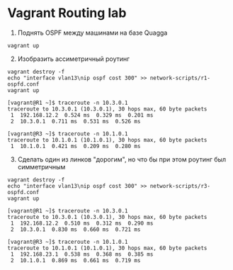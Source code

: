# Vagrant Routing lab

1. Поднять OSPF между машинами на базе Quagga
```
vagrant up
```

2. Изобразить ассиметричный роутинг
```
vagrant destroy -f
echo "interface vlan13\nip ospf cost 300" >> network-scripts/r1-ospfd.conf
vagrant up
```
```
[vagrant@R1 ~]$ traceroute -n 10.3.0.1
traceroute to 10.3.0.1 (10.3.0.1), 30 hops max, 60 byte packets
 1  192.168.12.2  0.524 ms  0.329 ms  0.201 ms
 2  10.3.0.1  0.711 ms  0.531 ms  0.526 ms

```
```
[vagrant@R3 ~]$ traceroute -n 10.1.0.1
traceroute to 10.1.0.1 (10.1.0.1), 30 hops max, 60 byte packets
 1  10.1.0.1  0.421 ms  0.209 ms  0.280 ms
```
3. Сделать один из линков "дорогим", но что бы при этом роутинг был симметричным
```
vagrant destroy -f
echo "interface vlan13\nip ospf cost 300" >> network-scripts/r3-ospfd.conf
vagrant up
```
```
[vagrant@R1 ~]$ traceroute -n 10.3.0.1
traceroute to 10.3.0.1 (10.3.0.1), 30 hops max, 60 byte packets
 1  192.168.12.2  0.510 ms  0.312 ms  0.290 ms
 2  10.3.0.1  0.830 ms  0.660 ms  0.721 ms
```
```
[vagrant@R3 ~]$ traceroute -n 10.1.0.1
traceroute to 10.1.0.1 (10.1.0.1), 30 hops max, 60 byte packets
 1  192.168.23.1  0.538 ms  0.368 ms  0.385 ms
 2  10.1.0.1  0.869 ms  0.661 ms  0.719 ms
```

